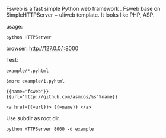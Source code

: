 Fsweb is a fast simple Python web framework .
Fsweb base on SimpleHTTPServer + uliweb template.
It looks like PHP, ASP.


usage:

```
python HTTPServer
```

browser: http://127.0.0.1:8000

Test:

```
example/*.pyhtml
```


```
$more example/1.pyhtml 

{{name='fsweb'}}
{{url='http://github.com/asmcos/%s'%name}}

<a href={{=url}}> {{=name}} </a>

```


Use subdir as root dir.

```
python HTTPServer 8000 -d example
```
